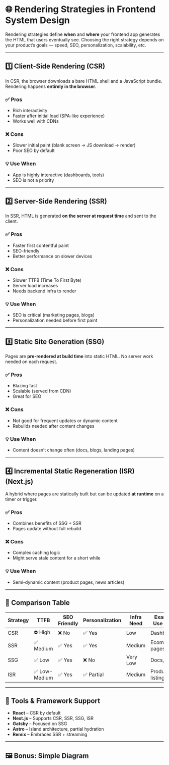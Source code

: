 # 🌐 Rendering Strategies in Frontend System Design

Rendering strategies define **when** and **where** your frontend app generates the HTML that users eventually see. Choosing the right strategy depends on your product’s goals — speed, SEO, personalization, scalability, etc.

---

## 1️⃣ Client-Side Rendering (CSR)

In CSR, the browser downloads a bare HTML shell and a JavaScript bundle. Rendering happens **entirely in the browser**.

### ✅ Pros
- Rich interactivity
- Faster after initial load (SPA-like experience)
- Works well with CDNs

### ❌ Cons
- Slower initial paint (blank screen → JS download → render)
- Poor SEO by default

### 💡 Use When
- App is highly interactive (dashboards, tools)
- SEO is not a priority

---

## 2️⃣ Server-Side Rendering (SSR)

In SSR, HTML is generated **on the server at request time** and sent to the client.

### ✅ Pros
- Faster first contentful paint
- SEO-friendly
- Better performance on slower devices

### ❌ Cons
- Slower TTFB (Time To First Byte)
- Server load increases
- Needs backend infra to render

### 💡 Use When
- SEO is critical (marketing pages, blogs)
- Personalization needed before first paint

---

## 3️⃣ Static Site Generation (SSG)

Pages are **pre-rendered at build time** into static HTML. No server work needed on each request.

### ✅ Pros
- Blazing fast
- Scalable (served from CDN)
- Great for SEO

### ❌ Cons
- Not good for frequent updates or dynamic content
- Rebuilds needed after content changes

### 💡 Use When
- Content doesn’t change often (docs, blogs, landing pages)

---

## 4️⃣ Incremental Static Regeneration (ISR) (Next.js)

A hybrid where pages are statically built but can be updated **at runtime** on a timer or trigger.

### ✅ Pros
- Combines benefits of SSG + SSR
- Pages update without full rebuild

### ❌ Cons
- Complex caching logic
- Might serve stale content for a short while

### 💡 Use When
- Semi-dynamic content (product pages, news articles)

---

## 🧠 Comparison Table

| Strategy | TTFB | SEO Friendly | Personalization | Infra Need | Example Use Case |
|----------|------|--------------|------------------|-------------|------------------|
| CSR      | ⛔️ High | ❌ No       | ✅ Yes          | Low         | Dashboards       |
| SSR      | ✅ Medium | ✅ Yes     | ✅ Yes          | Medium      | Ecommerce pages  |
| SSG      | ✅ Low | ✅ Yes       | ❌ No           | Very Low    | Docs, blogs      |
| ISR      | ✅ Low-Medium | ✅ Yes | ✅ Partial     | Medium      | Product listings |

---

## 🔗 Tools & Framework Support

- **React** – CSR by default
- **Next.js** – Supports CSR, SSR, SSG, ISR
- **Gatsby** – Focused on SSG
- **Astro** – Island architecture, partial hydration
- **Remix** – Embraces SSR + streaming

---

## 🖼️ Bonus: Simple Diagram

